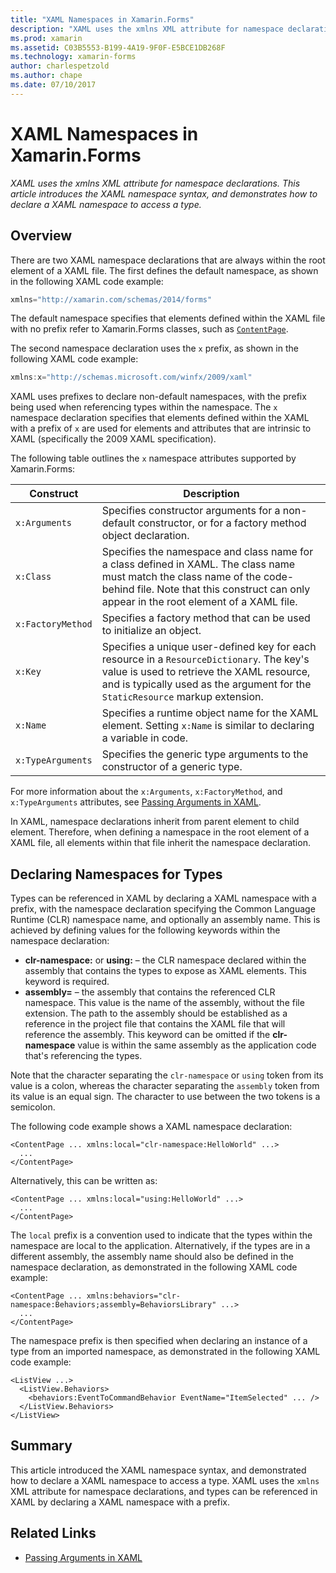 ```yaml
---
title: "XAML Namespaces in Xamarin.Forms"
description: "XAML uses the xmlns XML attribute for namespace declarations. This article introduces the XAML namespace syntax, and demonstrates how to declare a XAML namespace to access a type."
ms.prod: xamarin
ms.assetid: C03B5553-B199-4A19-9F0F-E5BCE1DB268F
ms.technology: xamarin-forms
author: charlespetzold
ms.author: chape
ms.date: 07/10/2017
---
```


# XAML Namespaces in Xamarin.Forms

_XAML uses the xmlns XML attribute for namespace declarations. This article introduces the XAML namespace syntax, and demonstrates how to declare a XAML namespace to access a type._

## Overview

There are two XAML namespace declarations that are always within the root element of a XAML file. The first defines the default namespace, as shown in the following XAML code example:

```csharp
xmlns="http://xamarin.com/schemas/2014/forms"
```

The default namespace specifies that elements defined within the XAML file with no prefix refer to Xamarin.Forms classes, such as [`ContentPage`](https://developer.xamarin.com/api/type/Xamarin.Forms.ContentPage/).

The second namespace declaration uses the `x` prefix, as shown in the following XAML code example:

```csharp
xmlns:x="http://schemas.microsoft.com/winfx/2009/xaml"
```

XAML uses prefixes to declare non-default namespaces, with the prefix being used when referencing types within the namespace. The `x` namespace declaration specifies that elements defined within the XAML with a prefix of `x` are used for elements and attributes that are intrinsic to XAML (specifically the 2009 XAML specification).

The following table outlines the `x` namespace attributes supported by Xamarin.Forms:

|Construct|Description|
|--- |--- |
|`x:Arguments`|Specifies constructor arguments for a non-default constructor, or for a factory method object declaration.|
|`x:Class`|Specifies the namespace and class name for a class defined in XAML. The class name must match the class name of the code-behind file. Note that this construct can only appear in the root element of a XAML file.|
|`x:FactoryMethod`|Specifies a factory method that can be used to initialize an object.|
|`x:Key`|Specifies a unique user-defined key for each resource in a `ResourceDictionary`. The key's value is used to retrieve the XAML resource, and is typically used as the argument for the `StaticResource` markup extension.|
|`x:Name`|Specifies a runtime object name for the XAML element. Setting `x:Name` is similar to declaring a variable in code.|
|`x:TypeArguments`|Specifies the generic type arguments to the constructor of a generic type.|

For more information about the `x:Arguments`, `x:FactoryMethod`, and `x:TypeArguments` attributes, see [Passing Arguments in XAML](~/xamarin-forms/xaml/passing-arguments.md).

In XAML, namespace declarations inherit from parent element to child element. Therefore, when defining a namespace in the root element of a XAML file, all elements within that file inherit the namespace declaration.

## Declaring Namespaces for Types

Types can be referenced in XAML by declaring a XAML namespace with a prefix, with the namespace declaration specifying the Common Language Runtime (CLR) namespace name, and optionally an assembly name. This is achieved by defining values for the following keywords within the namespace declaration:

- **clr-namespace:** or **using:** – the CLR namespace declared within the assembly that contains the types to expose as XAML elements. This keyword is required.
- **assembly=** – the assembly that contains the referenced CLR namespace. This value is the name of the assembly, without the file extension. The path to the assembly should be established as a reference in the project file that contains the XAML file that will reference the assembly. This keyword can be omitted if the **clr-namespace** value is within the same assembly as the application code that's referencing the types.

Note that the character separating the `clr-namespace` or `using` token from its value is a colon, whereas the character separating the `assembly` token from its value is an equal sign. The character to use between the two tokens is a semicolon.

The following code example shows a XAML namespace declaration:

```xaml
<ContentPage ... xmlns:local="clr-namespace:HelloWorld" ...>
  ...
</ContentPage>
```

Alternatively, this can be written as:

```xaml
<ContentPage ... xmlns:local="using:HelloWorld" ...>
  ...
</ContentPage>
```

The `local` prefix is a convention used to indicate that the types within the namespace are local to the application. Alternatively, if the types are in a different assembly, the assembly name should also be defined in the namespace declaration, as demonstrated in the following XAML code example:

```xaml
<ContentPage ... xmlns:behaviors="clr-namespace:Behaviors;assembly=BehaviorsLibrary" ...>
  ...
</ContentPage>
```

The namespace prefix is then specified when declaring an instance of a type from an imported namespace, as demonstrated in the following XAML code example:

```xaml
<ListView ...>
  <ListView.Behaviors>
    <behaviors:EventToCommandBehavior EventName="ItemSelected" ... />
  </ListView.Behaviors>
</ListView>
```

## Summary

This article introduced the XAML namespace syntax, and demonstrated how to declare a XAML namespace to access a type. XAML uses the `xmlns` XML attribute for namespace declarations, and types can be referenced in XAML by declaring a XAML namespace with a prefix.


## Related Links

- [Passing Arguments in XAML](~/xamarin-forms/xaml/passing-arguments.md)
